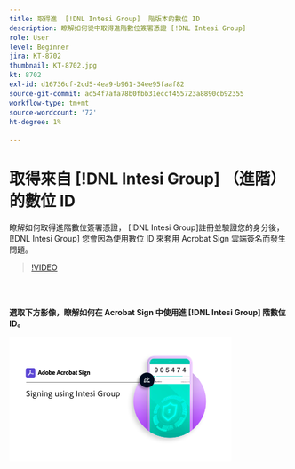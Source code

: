```yaml
---
title: 取得進  [!DNL Intesi Group]  階版本的數位 ID
description: 瞭解如何從中取得進階數位簽署憑證 [!DNL Intesi Group]
role: User
level: Beginner
jira: KT-8702
thumbnail: KT-8702.jpg
kt: 8702
exl-id: d16736cf-2cd5-4ea9-b961-34ee95faaf82
source-git-commit: ad54f7afa78b0fbb31eccf455723a8890cb92355
workflow-type: tm+mt
source-wordcount: '72'
ht-degree: 1%

---
```


# 取得來自 [!DNL Intesi Group] （進階） 的數位 ID

瞭解如何取得進階數位簽署憑證， [!DNL Intesi Group]註冊並驗證您的身分後， [!DNL Intesi Group] 您會因為使用數位 ID 來套用 Acrobat Sign 雲端簽名而發生問題。

>[!VIDEO](https://video.tv.adobe.com/v/337065?quality=12&learn=on&hidetitle=true)

<br> 

**選取下方影像，瞭解如何在 Acrobat Sign 中使用進 [!DNL Intesi Group] 階數位 ID。**

[![macOS Sierra 中](assets/IntesiSign_400.png)](intesi-sign.md)
